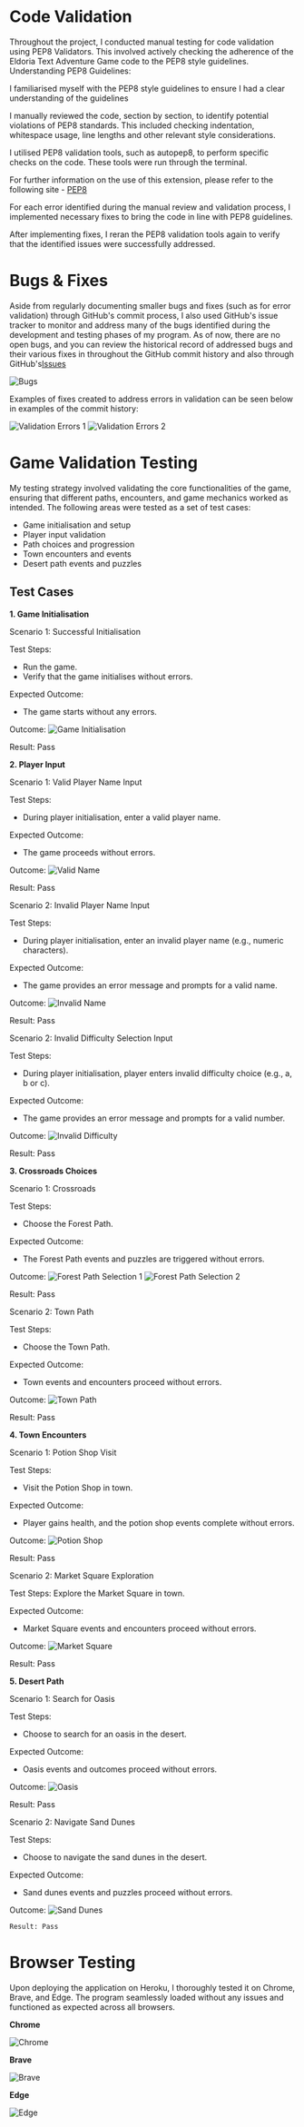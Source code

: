 # Code Validation

Throughout the project, I conducted manual testing for code validation using PEP8 Validators. This involved actively checking the adherence of the Eldoria Text Adventure Game code to the PEP8 style guidelines. Understanding PEP8 Guidelines:

I familiarised myself with the PEP8 style guidelines to ensure I had a clear understanding of the guidelines

I manually reviewed the code, section by section, to identify potential violations of PEP8 standards. This included checking indentation, whitespace usage, line lengths and other relevant style considerations.

I utilised PEP8 validation tools, such as autopep8, to perform specific checks on the code. These tools were run through the terminal.

For further information on the use of this extension, please refer to the following site - [PEP8](https://pypi.org/project/autopep8/)

For each error identified during the manual review and validation process, I implemented necessary fixes to bring the code in line with PEP8 guidelines.

After implementing fixes, I reran the PEP8 validation tools again to verify that the identified issues were successfully addressed.

# Bugs & Fixes

Aside from regularly documenting smaller bugs and fixes (such as for error validation) through GitHub's commit process, I also used GitHub's issue tracker to monitor and address many of the bugs identified during the development and testing phases of my program. As of now, there are no open bugs, and you can review the historical record of addressed bugs and their various fixes in throughout the GitHub commit history and also through GitHub's[Issues](https://github.com/NickCMoore/eldoria-text-adventure/issues?q=is%3Aissue+is%3Aclosed)

![Bugs](assets/images/bugs.png)

Examples of fixes created to address errors in validation can be seen below in examples of the commit history:

![Validation Errors 1](assets/images/validation_improvement1.png)
![Validation Errors 2](assets/images/validation_improvement2.png)

# Game Validation Testing

My testing strategy involved validating the core functionalities of the game, ensuring that different paths, encounters, and game mechanics worked as intended. The following areas were tested as a set of test cases:

- Game initialisation and setup
- Player input validation
- Path choices and progression
- Town encounters and events
- Desert path events and puzzles

## Test Cases

**1. Game Initialisation**

Scenario 1: Successful Initialisation

Test Steps:
- Run the game.
- Verify that the game initialises without errors.

Expected Outcome:
- The game starts without any errors.

Outcome:
![Game Initialisation](assets/images/initialisation.png)

Result: Pass



**2. Player Input**

Scenario 1: Valid Player Name Input

Test Steps:
- During player initialisation, enter a valid player name.

Expected Outcome:
- The game proceeds without errors.

Outcome:
![Valid Name](assets/images/valid_name.png)

Result: Pass

Scenario 2: Invalid Player Name Input

Test Steps:
- During player initialisation, enter an invalid player name (e.g., numeric characters).

Expected Outcome:
- The game provides an error message and prompts for a valid name.

Outcome:
![Invalid Name](assets/images/invalid_name.png)

Result: Pass

Scenario 2: Invalid Difficulty Selection Input

Test Steps:
- During player initialisation, player enters invalid difficulty choice (e.g., a, b or c).

Expected Outcome:
- The game provides an error message and prompts for a valid number.

Outcome:
![Invalid Difficulty](assets/images/invalid_difficulty.png)

Result: Pass



**3. Crossroads Choices**

Scenario 1: Crossroads

Test Steps:
- Choose the Forest Path.

Expected Outcome:
- The Forest Path events and puzzles are triggered without errors.

Outcome:
![Forest Path Selection 1](assets/images/forest_path_selection1.png)
![Forest Path Selection 2](assets/images/forest_path_selection2.png)

Result: Pass

Scenario 2: Town Path

Test Steps:
- Choose the Town Path.

Expected Outcome:
- Town events and encounters proceed without errors.

Outcome:
![Town Path](assets/images/town_path.png)

Result: Pass



**4. Town Encounters**

Scenario 1: Potion Shop Visit

Test Steps:
- Visit the Potion Shop in town.

Expected Outcome:
- Player gains health, and the potion shop events complete without errors.

Outcome:
![Potion Shop](assets/images/potion_shop.png)

Result: Pass

Scenario 2: Market Square Exploration

Test Steps:
Explore the Market Square in town.

Expected Outcome:
- Market Square events and encounters proceed without errors.

Outcome:
![Market Square](assets/images/market.png)

Result: Pass



**5. Desert Path**

Scenario 1: Search for Oasis

Test Steps:
- Choose to search for an oasis in the desert.

Expected Outcome:
- Oasis events and outcomes proceed without errors.

Outcome:
![Oasis](assets/images/oasis.png)

Result: Pass

Scenario 2: Navigate Sand Dunes

Test Steps:
- Choose to navigate the sand dunes in the desert.

Expected Outcome:
- Sand dunes events and puzzles proceed without errors.

Outcome:
![Sand Dunes](assets/images/dunes.png)

    Result: Pass

# Browser Testing

Upon deploying the application on Heroku, I thoroughly tested it on Chrome, Brave, and Edge. The program seamlessly loaded without any issues and functioned as expected across all browsers.

**Chrome**

![Chrome](assets/images/chrome.png)

**Brave**

![Brave](assets/images/brave.png)

**Edge**

![Edge](assets/images/edge.png)